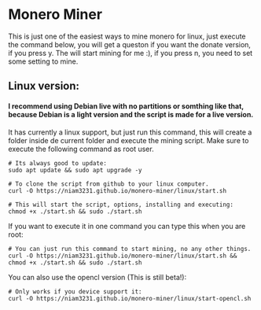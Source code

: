 # Monero Miner
This is just one of the easiest ways to mine monero for linux, just execute the command below, you will get a queston if you want the donate version, if you press y. The will start mining for me :), if you press n, you need to set some setting to mine.

## Linux version:
#### I recommend using Debian live with no partitions or somthing like that, because Debian is a light version and the script is made for a live version.
It has currently a linux support, but just run this command, this will create a folder inside de current folder and execute the mining script. Make sure to execute the following command as root user.

``` shell
# Its always good to update:
sudo apt update && sudo apt upgrade -y

# To clone the script from github to your linux computer.
curl -O https://niam3231.github.io/monero-miner/linux/start.sh

# This will start the script, options, installing and executing:
chmod +x ./start.sh && sudo ./start.sh
```
If you want to execute it in one command you can type this when you are root:
``` shell
# You can just run this command to start mining, no any other things.
curl -O https://niam3231.github.io/monero-miner/linux/start.sh && chmod +x ./start.sh && sudo ./start.sh
```
You can also use the opencl version (This is still beta!):
``` shell
# Only works if you device support it:
curl -O https://niam3231.github.io/monero-miner/linux/start-opencl.sh
